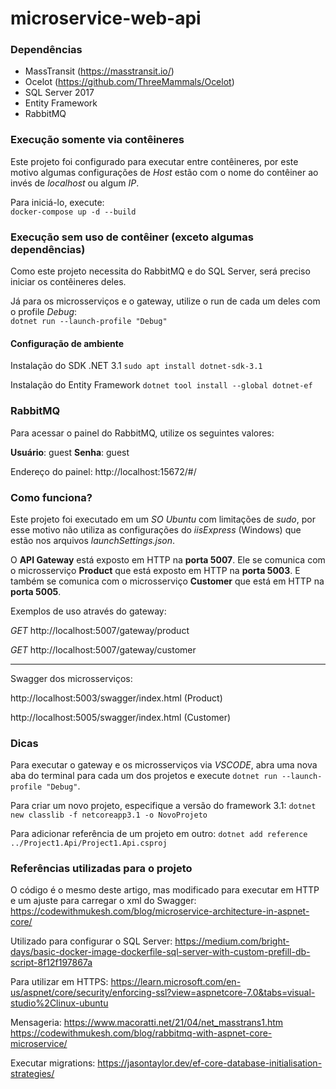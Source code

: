 # microservice-web-api

### Dependências
- MassTransit (https://masstransit.io/)
- Ocelot (https://github.com/ThreeMammals/Ocelot)
- SQL Server 2017
- Entity Framework
- RabbitMQ

### Execução somente via contêineres

Este projeto foi configurado para executar entre contêineres, por este motivo algumas configurações de *Host* estão com o nome do contêiner ao invés de *localhost* ou algum *IP*.

Para iniciá-lo, execute: </br>
`docker-compose up -d --build`

### Execução sem uso de contêiner (exceto algumas dependências)

Como este projeto necessita do RabbitMQ e do SQL Server, será preciso iniciar os contêineres deles.

Já para os microsserviços e o gateway, utilize o run de cada um deles com o profile *Debug*: </br>
`dotnet run --launch-profile "Debug"`

#### Configuração de ambiente

Instalação do SDK .NET 3.1
`sudo apt install dotnet-sdk-3.1`

Instalação do Entity Framework
`dotnet tool install --global dotnet-ef`

### RabbitMQ

Para acessar o painel do RabbitMQ, utilize os seguintes valores:

**Usuário**: guest
**Senha**: guest

Endereço do painel:
http://localhost:15672/#/

### Como funciona?

Este projeto foi executado em um *SO Ubuntu* com limitações de *sudo*, por esse motivo não utiliza as configurações do *iisExpress* (Windows) que estão nos arquivos *launchSettings.json*.

O **API Gateway** está exposto em HTTP na **porta 5007**.
Ele se comunica com o microsserviço **Product** que está exposto em HTTP na **porta 5003**.
E também se comunica com o microsserviço **Customer** que está em HTTP na **porta 5005**.

Exemplos de uso através do gateway:

*GET* http://localhost:5007/gateway/product

*GET* http://localhost:5007/gateway/customer

---
Swagger dos microsserviços:

http://localhost:5003/swagger/index.html (Product)

http://localhost:5005/swagger/index.html (Customer)

### Dicas

Para executar o gateway e os microsserviços via *VSCODE*, abra uma nova aba do terminal para cada um dos projetos e execute `dotnet run --launch-profile "Debug"`.

Para criar um novo projeto, especifique a versão do framework 3.1:
`dotnet new classlib -f netcoreapp3.1 -o NovoProjeto`

Para adicionar referência de um projeto em outro:
`dotnet add reference ../Project1.Api/Project1.Api.csproj`

### Referências utilizadas para o projeto

O código é o mesmo deste artigo, mas modificado para executar em HTTP e um ajuste para carregar o xml do Swagger:
https://codewithmukesh.com/blog/microservice-architecture-in-aspnet-core/

Utilizado para configurar o SQL Server:
https://medium.com/bright-days/basic-docker-image-dockerfile-sql-server-with-custom-prefill-db-script-8f12f197867a

Para utilizar em HTTPS:
https://learn.microsoft.com/en-us/aspnet/core/security/enforcing-ssl?view=aspnetcore-7.0&tabs=visual-studio%2Clinux-ubuntu

Mensageria:
https://www.macoratti.net/21/04/net_masstrans1.htm
https://codewithmukesh.com/blog/rabbitmq-with-aspnet-core-microservice/

Executar migrations:
https://jasontaylor.dev/ef-core-database-initialisation-strategies/